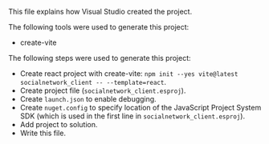 This file explains how Visual Studio created the project.

The following tools were used to generate this project:
- create-vite

The following steps were used to generate this project:
- Create react project with create-vite: `npm init --yes vite@latest socialnetwork_client -- --template=react`.
- Create project file (`socialnetwork_client.esproj`).
- Create `launch.json` to enable debugging.
- Create `nuget.config` to specify location of the JavaScript Project System SDK (which is used in the first line in `socialnetwork_client.esproj`).
- Add project to solution.
- Write this file.

